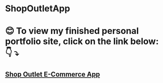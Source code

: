 # ShopOutletApp

# :blush: To view my finished personal portfolio site, click on the link below: :point_down: :arrow_heading_down:
## [Shop Outlet E-Commerce App](http://shopoutletapp.herokuapp.com/)

